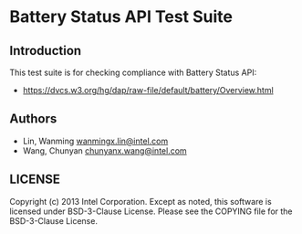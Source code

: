 # Battery Status API Test Suite

## Introduction

This test suite is for checking compliance with Battery Status API:
* https://dvcs.w3.org/hg/dap/raw-file/default/battery/Overview.html

## Authors

* Lin, Wanming <wanmingx.lin@intel.com>
* Wang, Chunyan <chunyanx.wang@intel.com>

## LICENSE

Copyright (c) 2013 Intel Corporation.
Except as noted, this software is licensed under BSD-3-Clause License.
Please see the COPYING file for the BSD-3-Clause License.
